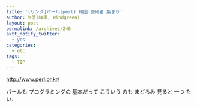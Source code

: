 ```yaml
---
title: '[リンク]パール(perl) 韓国 使用者 集まり'
author: 녹풍(綠風, Windgreen)
layout: post
permalink: /archives/246
aktt_notify_twitter:
  - yes
categories:
  - etc
tags:
  - TIP
---
```

<a target="_top" href="http://www.perl.or.kr/">http://www.perl.or.kr/</a> <div id="__KO_DIC_LAYER__" style="padding-top: 0px; padding-right: 0px; padding-bottom: 0px; padding-left: 0px; position: fixed; z-index: 999999999; overflow-x: hidden; overflow-y: hidden; border-top-width: 2px; border-right-width: 2px; border-bottom-width: 2px; border-left-width: 2px; border-top-style: solid; border-right-style: solid; border-bottom-style: solid; border-left-style: solid; border-top-color: rgb(51, 51, 119); border-right-color: rgb(51, 51, 119); border-bottom-color: rgb(51, 51, 119); border-left-color: rgb(51, 51, 119); display: none; ">
</div>

<div>
  パールも プログラミングの 基本だって こういう のも まどろみ 見ると 一つ たい.
</div>